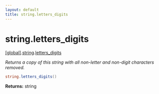 ```yaml
---
layout: default
title: string.letters_digits
---
```


# string.letters_digits

[\[global\]]({{site.baseurl}}/docs/).[string]({{site.baseurl}}/docs/string/).[letters_digits]({{site.baseurl}}/docs/string/letters_digits/)

_Returns a copy of this string with all non-letter and non-digit characters removed._

```cs
string.letters_digits()
```

**Returns:** string
